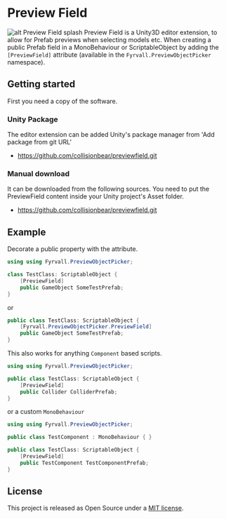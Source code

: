 # Preview Field
![alt Preview Field splash](https://repository-images.githubusercontent.com/568438140/f2f76207-f9cd-42f9-9ae5-fa4684931b36)
Preview Field is a Unity3D editor extension, to allow for Prefab previews when selecting models etc. 
When creating a public Prefab field in a MonoBehaviour or ScriptableObject  by adding the  ``[PreviewField]``
attribute (available in the ``Fyrvall.PreviewObjectPicker`` namespace).

## Getting started
First you need a copy of the software. 

### Unity Package
The editor extension can be added Unity's package manager from 'Add package from git URL'
* <https://github.com/collisionbear/previewfield.git>

### Manual download
It can be downloaded from the following sources.
You need to put the PreviewField content inside your Unity project's Asset folder.
* <https://github.com/collisionbear/previewfield.git>

## Example
Decorate a public property with the attribute.
```cs
using using Fyrvall.PreviewObjectPicker;

class TestClass: ScriptableObject {
	[PreviewField]
	public GameObject SomeTestPrefab;
}
```
or
```cs
public class TestClass: ScriptableObject {
	[Fyrvall.PreviewObjectPicker.PreviewField]
	public GameObject SomeTestPrefab;
}
```
This also works for anything `Component` based scripts.
```cs
using using Fyrvall.PreviewObjectPicker;

public class TestClass: ScriptableObject {
	[PreviewField]
	public Collider ColliderPrefab;
}
```
or a custom `MonoBehaviour`
```cs
using using Fyrvall.PreviewObjectPicker;

public class TestComponent : MonoBehaviour { }

public class TestClass: ScriptableObject {
	[PreviewField]
	public TestComponent TestComponentPrefab;
}
```

## License
This project is released as Open Source under a [MIT license](https://opensource.org/licenses/MIT).
